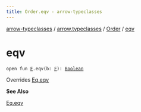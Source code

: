 ```yaml
---
title: Order.eqv - arrow-typeclasses
---
```


[arrow-typeclasses](../../index.html) / [arrow.typeclasses](../index.html) / [Order](index.html) / [eqv](./eqv.html)

# eqv

`open fun `[`F`](index.html#F)`.eqv(b: `[`F`](index.html#F)`): `[`Boolean`](https://kotlinlang.org/api/latest/jvm/stdlib/kotlin/-boolean/index.html)

Overrides [Eq.eqv](../-eq/eqv.html)

**See Also**

[Eq.eqv](../-eq/eqv.html)

